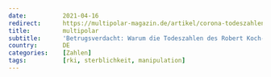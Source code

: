 ```yaml
---
date:          2021-04-16
redirect:      https://multipolar-magazin.de/artikel/corona-todeszahlen-nicht-plausibel
title:         multipolar
subtitle:      'Betrugsverdacht: Warum die Todeszahlen des Robert Koch-Instituts nicht plausibel sind'
country:       DE
categories:    [Zahlen]
tags:          [rki, sterblichkeit, manipulation]
---
```

